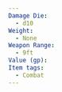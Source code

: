 ```yaml
---
Damage Die:
  - d10
Weight:
  - None
Weapon Range:
  - 9ft
Value (gp): 
Item tags:
  - Combat
---
```

